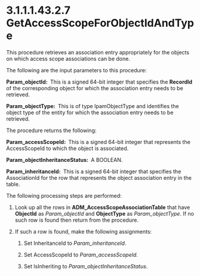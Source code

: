 <html dir="LTR" xmlns:mshelp="http://msdn.microsoft.com/mshelp" xmlns:ddue="http://ddue.schemas.microsoft.com/authoring/2003/5" xmlns:xlink="http://www.w3.org/1999/xlink" xmlns:tool="http://www.microsoft.com/tooltip">
 <body>
 <div id="header">
 <h1 class="heading">3.1.1.1.43.2.7 GetAccessScopeForObjectIdAndType</h1>
 </div>
 <div id="mainSection">
 <div id="mainBody">
 <div id="allHistory" class="saveHistory"></div>
 <div id="sectionSection0" class="section" name="collapseableSection">
 

<p>This procedure retrieves an association entry appropriately
for the objects on which access scope associations can be done.</p>

<p>The following are the input parameters to this procedure:</p>

<p><b>Param_objectId: </b> This is a signed 64-bit
integer that specifies the <b>RecordId</b> of the corresponding object for
which the association entry needs to be retrieved.</p>

<p><b>Param_objectType: </b> This is of type
IpamObjectType and identifies the object type of the entity for which the
association entry needs to be retrieved.</p>

<p>The procedure returns the following: </p>

<p><b>Param_accessScopeId: </b> This is a signed 64-bit
integer that represents the AccessScopeId to which the object is associated.</p>

<p><b>Param_objectInheritanceStatus: </b> A BOOLEAN.</p>

<p><b>Param_inheritanceId: </b> This is a signed 64-bit
integer that specifies the AssociationId for the row that represents the object
association entry in the table.</p>

<p>The following processing steps are performed:</p>

<ol><li><p><span> </span>Look up all the
rows in <b>ADM_AccessScopeAssociationTable</b> that have <b>ObjectId</b> as <i>Param_objectId</i>
and <b>ObjectType</b> as <i>Param_objectType</i>. If no such row is found then
return from the procedure. </p>

</li><li><p><span> </span>If such a row is
found, make the following assignments:</p>

<ol><li><p><span> 
</span>Set InheritanceId to <i>Param_inheritanceId</i>.</p>

</li><li><p><span> 
</span>Set AccessScopeId to <i>Param_accessScopeId</i>.</p>

</li><li><p><span> 
</span>Set IsInheriting to <i>Param_objectInheritanceStatus</i>.</p>

</li></ol></li></ol>
 </div>
 </div>
 </div>
 </body>
</html>